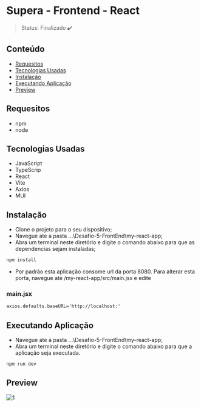 <h1>Supera - Frontend - React</h1>

> Status: Finalizado ✔️

## Conteúdo

* [Requesitos](#requesitos)
* [Tecnologias Usadas](#tecnologias)
* [Instalação](#instalacao)
* [Executando Aplicação](#executando-aplicacao)
* [Preview](#preview)

## <a name="requesitos"></a>Requesitos

- npm
- node

## <a name="tecnologias"></a>Tecnologias Usadas

- JavaScript
- TypeScrip
- React
- Vite
- Axios
- MUI

## <a name="instalacao"></a>Instalação
- Clone o projeto para o seu dispositivo;
- Navegue ate a pasta ...\Desafio-5-FrontEnd\my-react-app;
- Abra um terminal neste diretório e digite o comando abaixo para que as dependencias sejam instaladas;

```xml
npm install
```
- Por padrão esta aplicação consome url da porta 8080. Para alterar esta porta, navegue ate /my-react-app/src/main.jsx e edite

### main.jsx
```xml
axios.defaults.baseURL='http://localhost:'
```

## <a name="executando-aplicacao"></a>Executando Aplicação
- Navegue ate a pasta ...\Desafio-5-FrontEnd\my-react-app;
- Abra um terminal neste diretório e digite o comando abaixo para que a aplicação seja executada.

```xml
npm run dev
```

## <a name="preview"></a>Preview
![1](https://user-images.githubusercontent.com/41877566/209406732-08f65f9f-5e26-4cd4-afbb-1bc8e33d9070.png)
